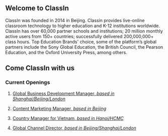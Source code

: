 ## Welcome to ClassIn 
ClassIn was founded in 2014 in Beijing. Classin provides live-online classroom technology to higher education and K-12 institutions worldwide. 
ClassIn has over 60,000 partner schools and institutions; 20 million monthly active users from 150+ countries; successfully delivered 200,000,000+ class hours. 
Top Education Brands' choice, some of the platform’s global partners include the Sony Global Education, the British Council, the Pearson Education, and the Oxford University Press, among others.

## Come ClassIn with us
### Current Openings

1. [Global Business Development Manager, *based in Shanghai/Beijing/London*](globalbd.md)

2. [Content Marketing Manager, *based in Beijing*](ContentManager.md)

3. [Country Manager for Vietnam, *based in Hanoi/HCMC*](VN.md)

4. [Global Channel Director, *based in Beijing/Shanghai/London*](Channel.md)
